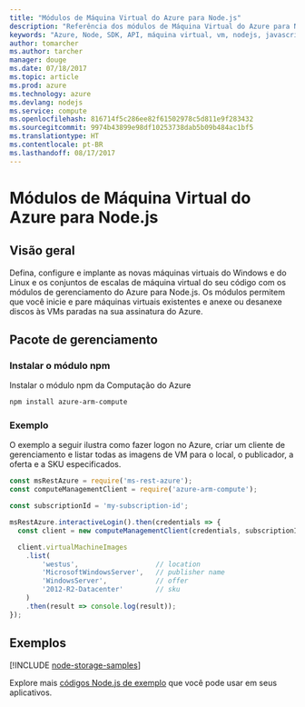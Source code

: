 ```yaml
---
title: "Módulos de Máquina Virtual do Azure para Node.js"
description: "Referência dos módulos de Máquina Virtual do Azure para Node.js"
keywords: "Azure, Node, SDK, API, máquina virtual, vm, nodejs, javascript"
author: tomarcher
ms.author: tarcher
manager: douge
ms.date: 07/18/2017
ms.topic: article
ms.prod: azure
ms.technology: azure
ms.devlang: nodejs
ms.service: compute
ms.openlocfilehash: 816714f5c286ee82f61502978c5d811e9f283432
ms.sourcegitcommit: 9974b43899e98df10253738dab5b09b484ac1bf5
ms.translationtype: HT
ms.contentlocale: pt-BR
ms.lasthandoff: 08/17/2017
---
```

# <a name="azure-virtual-machine-modules-for-nodejs"></a>Módulos de Máquina Virtual do Azure para Node.js

## <a name="overview"></a>Visão geral

Defina, configure e implante as novas máquinas virtuais do Windows e do Linux e os conjuntos de escalas de máquina virtual do seu código com os módulos de gerenciamento do Azure para Node.js. Os módulos permitem que você inicie e pare máquinas virtuais existentes e anexe ou desanexe discos às VMs paradas na sua assinatura do Azure.

## <a name="management-package"></a>Pacote de gerenciamento

### <a name="install-the-npm-module"></a>Instalar o módulo npm

Instalar o módulo npm da Computação do Azure

```bash
npm install azure-arm-compute
```   

### <a name="example"></a>Exemplo

O exemplo a seguir ilustra como fazer logon no Azure, criar um cliente de gerenciamento e listar todas as imagens de VM para o local, o publicador, a oferta e a SKU especificados.

```javascript
const msRestAzure = require('ms-rest-azure');
const computeManagementClient = require('azure-arm-compute');

const subscriptionId = 'my-subscription-id';

msRestAzure.interactiveLogin().then(credentials => {
  const client = new computeManagementClient(credentials, subscriptionId);

  client.virtualMachineImages
    .list(
        'westus',                   // location
        'MicrosoftWindowsServer',   // publisher name
        'WindowsServer',            // offer
        '2012-R2-Datacenter'        // sku
    )
    .then(result => console.log(result));
});
```

## <a name="samples"></a>Exemplos

[!INCLUDE [node-storage-samples](../docs-ref-conceptual/includes/virtualmachines-samples.md)]

Explore mais [códigos Node.js de exemplo](https://azure.microsoft.com/resources/samples/?platform=nodejs) que você pode usar em seus aplicativos.
